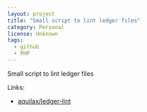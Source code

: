 ```yaml
---
layout: project
title: "Small script to lint ledger files"
category: Personal
license: Unknown
tags:
  - github
  - PHP
---
```


Small script to lint ledger files

Links:


* [aquilax/ledger-lint](https://github.com/aquilax/ledger-lint)
